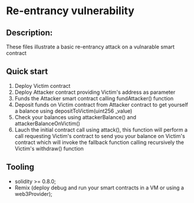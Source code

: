 # Re-entrancy vulnerability

## Description:

These files illustrate a basic re-entrancy attack on a vulnarable smart contract

## Quick start

1. Deploy Victim contract
2. Deploy Attacker contract providing Victim's address as parameter
3. Funds the Attacker smart contract calling fundAttacker() function
4. Deposit funds on Victim contract from Attacker contract to get yourself a balance using  depositToVictim(uint256 _value)
5. Check your balances using attackerBalance() and attackerBalanceOnVictim()
6. Lauch the initial contract call using attack(), this function will perform a call requesting Victim's contract to send you your balance on Victim's contract which will invoke the fallback function calling recursively the Victim's withdraw() function

## Tooling 

- solidity >= 0.8.0;
- Remix (deploy debug and run your smart contracts in a VM or using a web3Provider);
